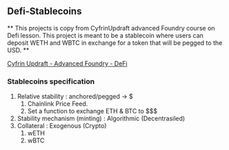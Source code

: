 ## Defi-Stablecoins

** This projects is copy from CyfrinUpdraft advanced Foundry course on Defi lesson. 
This project is meant to be a stablecoin where users can deposit WETH and WBTC in exchange for a token that will be pegged to the USD. **

[Cyfrin Updraft - Advanced Foundry - DeFi](https://updraft.cyfrin.io/courses/advanced-foundry/develop-defi-protocol/defi-introduction)

### Stablecoins specification
1. Relative stability : anchored/pegged -> $
   1. Chainlink Price Feed.
   2. Set a function to exchange ETH & BTC to $$$
2. Stability mechanism (minting)  : Algorithmic (Decentrasiled)
3. Collateral : Exogenous (Crypto)
   1. wETH
   2. wBTC


